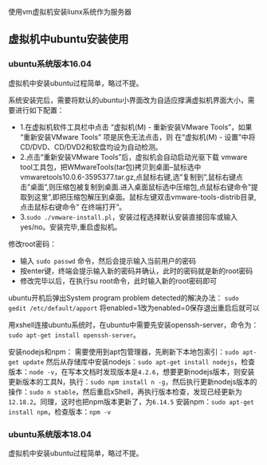 使用vm虚拟机安装liunx系统作为服务器

## 虚拟机中ubuntu安装使用

### ubuntu系统版本16.04

虚拟机中安装ubuntu过程简单，略过不提。

系统安装完后，需要将默认的ubuntu小界面改为自适应撑满虚拟机界面大小，需要进行如下配置：

- 1.在虚拟机软件工具栏中点击 “虚拟机(M) - 重新安装VMware Tools”，如果 “重新安装VMware Tools” 项是灰色无法点击，则 在“虚拟机(M) - 设置”中将CD/DVD、CD/DVD2和软盘均设为自动检测。
- 2.点击“重新安装VMware Tools”后，虚拟机会自动启动光驱下载 vmware tool工具包，把WMwareTools(tar包)拷贝到桌面–鼠标选中vmwaretools10.0.6-3595377.tar.gz,点鼠标右键,选”复制到”,鼠标右键点击”桌面”,则压缩包被复制到桌面.进入桌面鼠标选中压缩包,点鼠标右键命令”提取到这里”,即把压缩包解压到桌面。鼠标左键双击vmware-tools-distrib目录,点击鼠标右键命令” 在终端打开”。
- 3.`sudo ./vmware-install.pl`，安装过程选择默认安装直接回车或输入yes/no。安装完毕,重启虚拟机。

修改root密码：
- 输入 `sudo passwd` 命令，然后会提示输入当前用户的密码
- 按enter键，终端会提示输入新的密码并确认，此时的密码就是新的root密码
- 修改完毕以后，在执行su root命令，此时输入新的root密码即可

ubuntu开机后弹出System program problem detected的解决办法：
`sudo gedit /etc/default/apport`   将enabled=1改为enabled=0保存退出重启后就可以

用xshell连接ubuntu系统时，在ubuntu中需要先安装openssh-server，命令为：`sudo apt-get install openssh-server`。

安装nodejs和npm：
需要使用到apt包管理器，先刷新下本地包索引：`sudo apt-get update`
然后从存储库中安装nodejs：`sudo apt-get install nodejs`，检查版本：`node -v`，在写本文档时发现版本是`4.2.6`，想要更新nodejs版本，则安装更新版本的工具N，执行：`sudo npm install n -g`，然后执行更新nodejs版本的操作：`sudo n stable`，然后重启xShell，再执行版本检查，发现已经更新为`12.18.2`。同理，这时也把npm版本更新了，为`6.14.5`
安装npm：`sudo apt-get install npm`，检查版本：`npm -v`



### ubuntu系统版本18.04

虚拟机中安装ubuntu过程简单，略过不提。